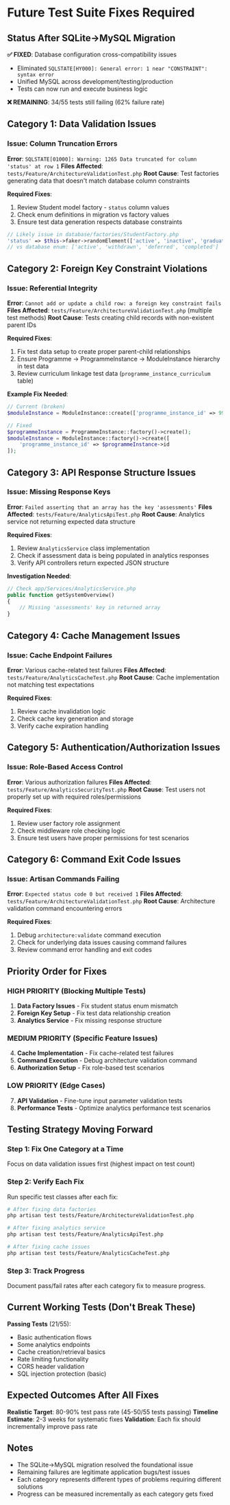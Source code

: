 # Future Test Suite Fixes Required

## Status After SQLite→MySQL Migration

**✅ FIXED**: Database configuration cross-compatibility issues
- Eliminated `SQLSTATE[HY000]: General error: 1 near "CONSTRAINT": syntax error`
- Unified MySQL across development/testing/production
- Tests can now run and execute business logic

**❌ REMAINING**: 34/55 tests still failing (62% failure rate)

## Category 1: Data Validation Issues

### Issue: Column Truncation Errors
**Error**: `SQLSTATE[01000]: Warning: 1265 Data truncated for column 'status' at row 1`
**Files Affected**: `tests/Feature/ArchitectureValidationTest.php`
**Root Cause**: Test factories generating data that doesn't match database column constraints

**Required Fixes**:
1. Review Student model factory - `status` column values
2. Check enum definitions in migration vs factory values
3. Ensure test data generation respects database constraints

```php
// Likely issue in database/factories/StudentFactory.php
'status' => $this->faker->randomElement(['active', 'inactive', 'graduated']),
// vs database enum: ['active', 'withdrawn', 'deferred', 'completed']
```

## Category 2: Foreign Key Constraint Violations

### Issue: Referential Integrity
**Error**: `Cannot add or update a child row: a foreign key constraint fails`
**Files Affected**: `tests/Feature/ArchitectureValidationTest.php` (multiple test methods)
**Root Cause**: Tests creating child records with non-existent parent IDs

**Required Fixes**:
1. Fix test data setup to create proper parent-child relationships
2. Ensure Programme → ProgrammeInstance → ModuleInstance hierarchy in test data
3. Review curriculum linkage test data (`programme_instance_curriculum` table)

**Example Fix Needed**:
```php
// Current (broken)
$moduleInstance = ModuleInstance::create(['programme_instance_id' => 999]);

// Fixed
$programmeInstance = ProgrammeInstance::factory()->create();
$moduleInstance = ModuleInstance::factory()->create([
    'programme_instance_id' => $programmeInstance->id
]);
```

## Category 3: API Response Structure Issues

### Issue: Missing Response Keys
**Error**: `Failed asserting that an array has the key 'assessments'`
**Files Affected**: `tests/Feature/AnalyticsApiTest.php`
**Root Cause**: Analytics service not returning expected data structure

**Required Fixes**:
1. Review `AnalyticsService` class implementation
2. Check if assessment data is being populated in analytics responses
3. Verify API controllers return expected JSON structure

**Investigation Needed**:
```php
// Check app/Services/AnalyticsService.php
public function getSystemOverview()
{
    // Missing 'assessments' key in returned array
}
```

## Category 4: Cache Management Issues

### Issue: Cache Endpoint Failures  
**Error**: Various cache-related test failures
**Files Affected**: `tests/Feature/AnalyticsCacheTest.php`
**Root Cause**: Cache implementation not matching test expectations

**Required Fixes**:
1. Review cache invalidation logic
2. Check cache key generation and storage
3. Verify cache expiration handling

## Category 5: Authentication/Authorization Issues

### Issue: Role-Based Access Control
**Error**: Various authorization failures
**Files Affected**: `tests/Feature/AnalyticsSecurityTest.php`
**Root Cause**: Test users not properly set up with required roles/permissions

**Required Fixes**:
1. Review user factory role assignment
2. Check middleware role checking logic
3. Ensure test users have proper permissions for test scenarios

## Category 6: Command Exit Code Issues

### Issue: Artisan Commands Failing
**Error**: `Expected status code 0 but received 1`
**Files Affected**: `tests/Feature/ArchitectureValidationTest.php`
**Root Cause**: Architecture validation command encountering errors

**Required Fixes**:
1. Debug `architecture:validate` command execution
2. Check for underlying data issues causing command failures
3. Review command error handling and exit codes

## Priority Order for Fixes

### HIGH PRIORITY (Blocking Multiple Tests)
1. **Data Factory Issues** - Fix student status enum mismatch
2. **Foreign Key Setup** - Fix test data relationship creation
3. **Analytics Service** - Fix missing response structure

### MEDIUM PRIORITY (Specific Feature Issues)  
4. **Cache Implementation** - Fix cache-related test failures
5. **Command Execution** - Debug architecture validation command
6. **Authorization Setup** - Fix role-based test scenarios

### LOW PRIORITY (Edge Cases)
7. **API Validation** - Fine-tune input parameter validation tests
8. **Performance Tests** - Optimize analytics performance test scenarios

## Testing Strategy Moving Forward

### Step 1: Fix One Category at a Time
Focus on data validation issues first (highest impact on test count)

### Step 2: Verify Each Fix
Run specific test classes after each fix:
```bash
# After fixing data factories
php artisan test tests/Feature/ArchitectureValidationTest.php

# After fixing analytics service  
php artisan test tests/Feature/AnalyticsApiTest.php

# After fixing cache issues
php artisan test tests/Feature/AnalyticsCacheTest.php
```

### Step 3: Track Progress
Document pass/fail rates after each category fix to measure progress.

## Current Working Tests (Don't Break These)

**Passing Tests** (21/55):
- Basic authentication flows
- Some analytics endpoints
- Cache creation/retrieval basics
- Rate limiting functionality
- CORS header validation
- SQL injection protection (basic)

## Expected Outcomes After All Fixes

**Realistic Target**: 80-90% test pass rate (45-50/55 tests passing)
**Timeline Estimate**: 2-3 weeks for systematic fixes
**Validation**: Each fix should incrementally improve pass rate

## Notes

- The SQLite→MySQL migration resolved the foundational issue
- Remaining failures are legitimate application bugs/test issues  
- Each category represents different types of problems requiring different solutions
- Progress can be measured incrementally as each category gets fixed